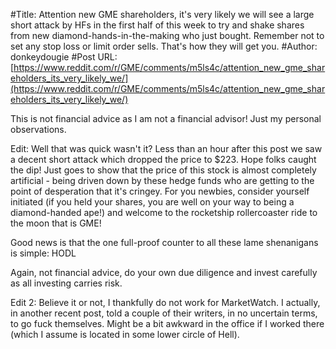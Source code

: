 #Title: Attention new GME shareholders, it's very likely we will see a large short attack by HFs in the first half of this week to try and shake shares from new diamond-hands-in-the-making who just bought. Remember not to set any stop loss or limit order sells. That's how they will get you.
#Author: donkeydougie
#Post URL: [https://www.reddit.com/r/GME/comments/m5ls4c/attention_new_gme_shareholders_its_very_likely_we/](https://www.reddit.com/r/GME/comments/m5ls4c/attention_new_gme_shareholders_its_very_likely_we/)


This is not financial advice as I am not a financial advisor! Just my personal observations.

Edit: Well that was quick wasn't it? Less than an hour after this post we saw a decent short attack which dropped the price to $223. Hope folks caught the dip! Just goes to show that the price of this stock is almost completely artificial - being driven down by these hedge funds who are getting to the point of desperation that it's cringey. For you newbies, consider yourself initiated (if you held your shares, you are well on your way to being a diamond-handed ape!) and welcome to the rocketship rollercoaster ride to the moon that is GME!

Good news is that the one full-proof counter to all these lame shenanigans is simple: HODL

Again, not financial advice, do your own due diligence and invest carefully as all investing carries risk.

Edit 2: Believe it or not, I thankfully do not work for MarketWatch. I actually, in another recent post, told a couple of their writers, in no uncertain terms, to go fuck themselves. Might be a bit awkward in the office if I worked there (which I assume is located in some lower circle of Hell).
